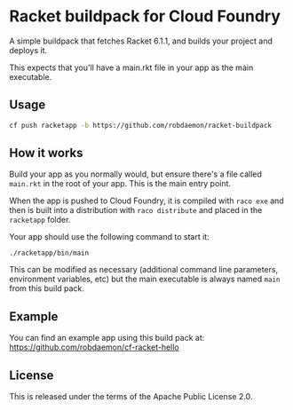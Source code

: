 # Racket buildpack for Cloud Foundry

A simple buildpack that fetches Racket 6.1.1, and builds your project and deploys it.

This expects that you'll have a main.rkt file in your app as the main executable.

## Usage

```bash
cf push racketapp -b https://github.com/robdaemon/racket-buildpack
```

## How it works

Build your app as you normally would, but ensure there's a file called `main.rkt`
in the root of your app. This is the main entry point.

When the app is pushed to Cloud Foundry, it is compiled with `raco exe` and then
is built into a distribution with `raco distribute` and placed in the `racketapp`
folder.

Your app should use the following command to start it:

```
./racketapp/bin/main
```

This can be modified as necessary (additional command line parameters, environment
variables, etc) but the main executable is always named `main` from this build pack.

## Example

You can find an example app using this build pack at: https://github.com/robdaemon/cf-racket-hello

## License

This is released under the terms of the Apache Public License 2.0.
